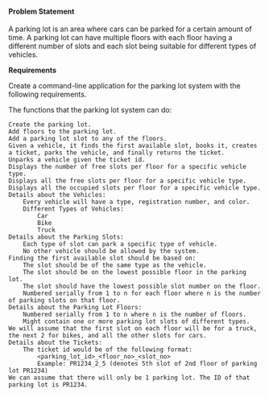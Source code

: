 #### **Problem Statement**

A parking lot is an area where cars can be parked for a certain amount of time. A parking lot can have multiple floors with each floor having a different number of slots and each slot being suitable for different types of vehicles.

**Requirements**

Create a command-line application for the parking lot system with the following requirements.

The functions that the parking lot system can do:

    Create the parking lot.
    Add floors to the parking lot.
    Add a parking lot slot to any of the floors.
    Given a vehicle, it finds the first available slot, books it, creates a ticket, parks the vehicle, and finally returns the ticket.
    Unparks a vehicle given the ticket id.
    Displays the number of free slots per floor for a specific vehicle type.
    Displays all the free slots per floor for a specific vehicle type.
    Displays all the occupied slots per floor for a specific vehicle type.
    Details about the Vehicles:
        Every vehicle will have a type, registration number, and color.
        Different Types of Vehicles:
            Car
            Bike
            Truck
    Details about the Parking Slots:
        Each type of slot can park a specific type of vehicle.
        No other vehicle should be allowed by the system.
    Finding the first available slot should be based on:
        The slot should be of the same type as the vehicle.
        The slot should be on the lowest possible floor in the parking lot.
        The slot should have the lowest possible slot number on the floor.
        Numbered serially from 1 to n for each floor where n is the number of parking slots on that floor.
    Details about the Parking Lot Floors:
        Numbered serially from 1 to n where n is the number of floors.
        Might contain one or more parking lot slots of different types.
    We will assume that the first slot on each floor will be for a truck, the next 2 for bikes, and all the other slots for cars.
    Details about the Tickets:
        The ticket id would be of the following format:
            <parking_lot_id>_<floor_no>_<slot_no>
            Example: PR1234_2_5 (denotes 5th slot of 2nd floor of parking lot PR1234)
    We can assume that there will only be 1 parking lot. The ID of that parking lot is PR1234.